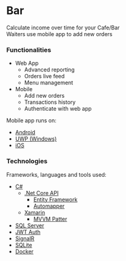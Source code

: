 # Bar

Calculate income over time for your Cafe/Bar<br />
Waiters use mobile app to add new orders<br />

### Functionalities

* Web App
	* Advanced reporting
	* Orders live feed
	* Menu management
* Mobile
	* Add new orders
	* Transactions history
	* Authenticate with web app
	
Mobile app runs on:
* [Android]()
* [UWP (Windows)]()
* [iOS]()

### Technologies

Frameworks, languages and tools used:
* [C#]()
    * [.Net Core API]()
        * [Entity Framework]()
		* [Automapper]()
	* [Xamarin]()
		* [MVVM Patter]()
* [SQL Server]()
* [JWT Auth]()
* [SignalR]()
* [SQLite]()
* [Docker]()
